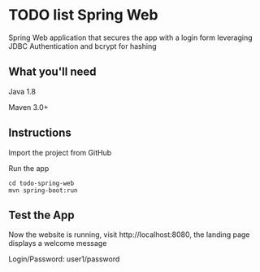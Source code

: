 # TODO list Spring Web

Spring Web application that secures the app with a login form leveraging JDBC Authentication and bcrypt for hashing

## What you'll need
Java 1.8

Maven 3.0+

## Instructions
Import the project from GitHub

Run the app
```
cd todo-spring-web
mvn spring-boot:run
```

## Test the App
Now the website is running, visit http://localhost:8080, the landing page displays a welcome message

Login/Password: user1/password

![]()
